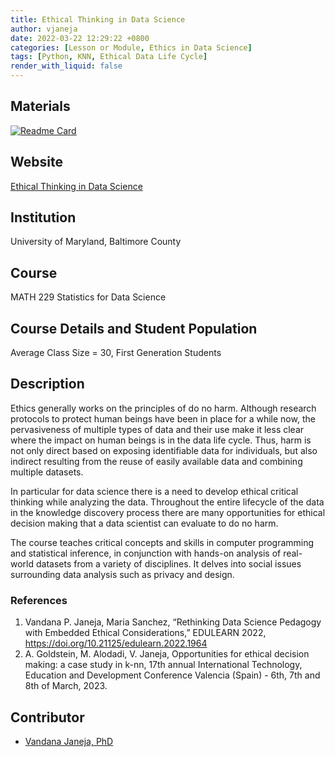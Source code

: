 ```yaml
---
title: Ethical Thinking in Data Science
author: vjaneja
date: 2022-03-22 12:29:22 +0800
categories: [Lesson or Module, Ethics in Data Science]
tags: [Python, KNN, Ethical Data Life Cycle]
render_with_liquid: false
---
```


## Materials
[![Readme Card](https://github-readme-stats.vercel.app/api/pin/?username=MultiDataLab&repo=EthicalDataScience)](https://github.com/MultiDataLab/EthicalDataScience)

## Website
[Ethical Thinking in Data Science](https://mdata.umbc.edu/ethical-thinking-in-data-science/)

## Institution
University of Maryland, Baltimore County

## Course
MATH 229 Statistics for Data Science

## Course Details and Student Population
Average Class Size = 30, First Generation Students

## Description
Ethics generally works on the principles of do no harm. Although research protocols to protect human beings have been in place for a while now, the pervasiveness of multiple types of data and their use make it less clear where the impact on human beings is in the data life cycle. Thus, harm is not only direct based on exposing identifiable data for individuals, but also indirect resulting from the reuse of easily available data and combining multiple datasets.

In particular for data science there is a need to develop ethical critical thinking while analyzing the data. Throughout the entire lifecycle of the data in the knowledge discovery process there are many opportunities for ethical decision making that a data scientist can evaluate to do no harm.

The course teaches critical concepts and skills in computer programming and statistical inference, in conjunction with hands-on analysis of real-world datasets from a variety of disciplines. It delves into social issues surrounding data analysis such as privacy and design.



### References
1. Vandana P. Janeja, Maria Sanchez, “Rethinking Data Science Pedagogy with Embedded Ethical Considerations,” EDULEARN 2022, https://doi.org/10.21125/edulearn.2022.1964
2. A. Goldstein, M. Alodadi, V. Janeja, Opportunities for ethical decision making: a case study in k-nn, 17th annual International Technology, Education and Development Conference Valencia (Spain) - 6th, 7th and 8th of March, 2023.



## Contributor
* [Vandana Janeja, PhD](mailto:vjaneja@umbc.edu)